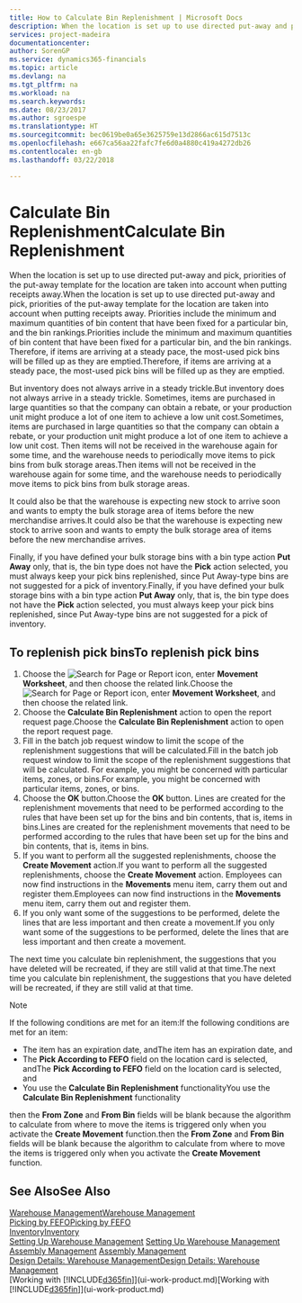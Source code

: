 ```yaml
---
title: How to Calculate Bin Replenishment | Microsoft Docs
description: When the location is set up to use directed put-away and pick, priorities of the put-away template for the location are taken into account when putting receipts away.
services: project-madeira
documentationcenter: 
author: SorenGP
ms.service: dynamics365-financials
ms.topic: article
ms.devlang: na
ms.tgt_pltfrm: na
ms.workload: na
ms.search.keywords: 
ms.date: 08/23/2017
ms.author: sgroespe
ms.translationtype: HT
ms.sourcegitcommit: bec0619be0a65e3625759e13d2866ac615d7513c
ms.openlocfilehash: e667ca56aa22fafc7fe6d0a4880c419a4272db26
ms.contentlocale: en-gb
ms.lasthandoff: 03/22/2018

---
```

# <a name="calculate-bin-replenishment"></a><span data-ttu-id="fefde-103">Calculate Bin Replenishment</span><span class="sxs-lookup"><span data-stu-id="fefde-103">Calculate Bin Replenishment</span></span>
<span data-ttu-id="fefde-104">When the location is set up to use directed put-away and pick, priorities of the put-away template for the location are taken into account when putting receipts away.</span><span class="sxs-lookup"><span data-stu-id="fefde-104">When the location is set up to use directed put-away and pick, priorities of the put-away template for the location are taken into account when putting receipts away.</span></span> <span data-ttu-id="fefde-105">Priorities include the minimum and maximum quantities of bin content that have been fixed for a particular bin, and the bin rankings.</span><span class="sxs-lookup"><span data-stu-id="fefde-105">Priorities include the minimum and maximum quantities of bin content that have been fixed for a particular bin, and the bin rankings.</span></span> <span data-ttu-id="fefde-106">Therefore, if items are arriving at a steady pace, the most-used pick bins will be filled up as they are emptied.</span><span class="sxs-lookup"><span data-stu-id="fefde-106">Therefore, if items are arriving at a steady pace, the most-used pick bins will be filled up as they are emptied.</span></span>  

<span data-ttu-id="fefde-107">But inventory does not always arrive in a steady trickle.</span><span class="sxs-lookup"><span data-stu-id="fefde-107">But inventory does not always arrive in a steady trickle.</span></span> <span data-ttu-id="fefde-108">Sometimes, items are purchased in large quantities so that the company can obtain a rebate, or your production unit might produce a lot of one item to achieve a low unit cost.</span><span class="sxs-lookup"><span data-stu-id="fefde-108">Sometimes, items are purchased in large quantities so that the company can obtain a rebate, or your production unit might produce a lot of one item to achieve a low unit cost.</span></span> <span data-ttu-id="fefde-109">Then items will not be received in the warehouse again for some time, and the warehouse needs to periodically move items to pick bins from bulk storage areas.</span><span class="sxs-lookup"><span data-stu-id="fefde-109">Then items will not be received in the warehouse again for some time, and the warehouse needs to periodically move items to pick bins from bulk storage areas.</span></span>  

<span data-ttu-id="fefde-110">It could also be that the warehouse is expecting new stock to arrive soon and wants to empty the bulk storage area of items before the new merchandise arrives.</span><span class="sxs-lookup"><span data-stu-id="fefde-110">It could also be that the warehouse is expecting new stock to arrive soon and wants to empty the bulk storage area of items before the new merchandise arrives.</span></span>  

<span data-ttu-id="fefde-111">Finally, if you have defined your bulk storage bins with a bin type action **Put Away** only, that is, the bin type does not have the **Pick** action selected, you must always keep your pick bins replenished, since Put Away-type bins are not suggested for a pick of inventory.</span><span class="sxs-lookup"><span data-stu-id="fefde-111">Finally, if you have defined your bulk storage bins with a bin type action **Put Away** only, that is, the bin type does not have the **Pick** action selected, you must always keep your pick bins replenished, since Put Away-type bins are not suggested for a pick of inventory.</span></span>  

## <a name="to-replenish-pick-bins"></a><span data-ttu-id="fefde-112">To replenish pick bins</span><span class="sxs-lookup"><span data-stu-id="fefde-112">To replenish pick bins</span></span>  
1.  <span data-ttu-id="fefde-113">Choose the ![Search for Page or Report](media/ui-search/search_small.png "Search for Page or Report icon") icon, enter **Movement Worksheet**, and then choose the related link.</span><span class="sxs-lookup"><span data-stu-id="fefde-113">Choose the ![Search for Page or Report](media/ui-search/search_small.png "Search for Page or Report icon") icon, enter **Movement Worksheet**, and then choose the related link.</span></span>  
2.  <span data-ttu-id="fefde-114">Choose the **Calculate Bin Replenishment** action to open the report request page.</span><span class="sxs-lookup"><span data-stu-id="fefde-114">Choose the **Calculate Bin Replenishment** action to open the report request page.</span></span>  
3.  <span data-ttu-id="fefde-115">Fill in the batch job request window to limit the scope of the replenishment suggestions that will be calculated.</span><span class="sxs-lookup"><span data-stu-id="fefde-115">Fill in the batch job request window to limit the scope of the replenishment suggestions that will be calculated.</span></span> <span data-ttu-id="fefde-116">For example, you might be concerned with particular items, zones, or bins.</span><span class="sxs-lookup"><span data-stu-id="fefde-116">For example, you might be concerned with particular items, zones, or bins.</span></span>  
4.  <span data-ttu-id="fefde-117">Choose the **OK** button.</span><span class="sxs-lookup"><span data-stu-id="fefde-117">Choose the **OK** button.</span></span> <span data-ttu-id="fefde-118">Lines are created for the replenishment movements that need to be performed according to the rules that have been set up for the bins and bin contents, that is, items in bins.</span><span class="sxs-lookup"><span data-stu-id="fefde-118">Lines are created for the replenishment movements that need to be performed according to the rules that have been set up for the bins and bin contents, that is, items in bins.</span></span>  
5.  <span data-ttu-id="fefde-119">If you want to perform all the suggested replenishments, choose the **Create Movement** action.</span><span class="sxs-lookup"><span data-stu-id="fefde-119">If you want to perform all the suggested replenishments, choose the **Create Movement** action.</span></span> <span data-ttu-id="fefde-120">Employees can now find instructions in the **Movements** menu item, carry them out and register them.</span><span class="sxs-lookup"><span data-stu-id="fefde-120">Employees can now find instructions in the **Movements** menu item, carry them out and register them.</span></span>  
6.  <span data-ttu-id="fefde-121">If you only want some of the suggestions to be performed, delete the lines that are less important and then create a movement.</span><span class="sxs-lookup"><span data-stu-id="fefde-121">If you only want some of the suggestions to be performed, delete the lines that are less important and then create a movement.</span></span>  

<span data-ttu-id="fefde-122">The next time you calculate bin replenishment, the suggestions that you have deleted will be recreated, if they are still valid at that time.</span><span class="sxs-lookup"><span data-stu-id="fefde-122">The next time you calculate bin replenishment, the suggestions that you have deleted will be recreated, if they are still valid at that time.</span></span>  

> [!NOTE]  
>  <span data-ttu-id="fefde-123">If the following conditions are met for an item:</span><span class="sxs-lookup"><span data-stu-id="fefde-123">If the following conditions are met for an item:</span></span>  
>   
>  -   <span data-ttu-id="fefde-124">The item has an expiration date, and</span><span class="sxs-lookup"><span data-stu-id="fefde-124">The item has an expiration date, and</span></span>  
> -   <span data-ttu-id="fefde-125">The **Pick According to FEFO** field on the location card is selected, and</span><span class="sxs-lookup"><span data-stu-id="fefde-125">The **Pick According to FEFO** field on the location card is selected, and</span></span>  
> -   <span data-ttu-id="fefde-126">You use the **Calculate Bin Replenishment** functionality</span><span class="sxs-lookup"><span data-stu-id="fefde-126">You use the **Calculate Bin Replenishment** functionality</span></span>  
>   
>  <span data-ttu-id="fefde-127">then the **From Zone** and **From Bin** fields will be blank because the algorithm to calculate from where to move the items is triggered only when you activate the **Create Movement** function.</span><span class="sxs-lookup"><span data-stu-id="fefde-127">then the **From Zone** and **From Bin** fields will be blank because the algorithm to calculate from where to move the items is triggered only when you activate the **Create Movement** function.</span></span>  

## <a name="see-also"></a><span data-ttu-id="fefde-128">See Also</span><span class="sxs-lookup"><span data-stu-id="fefde-128">See Also</span></span>  
[<span data-ttu-id="fefde-129">Warehouse Management</span><span class="sxs-lookup"><span data-stu-id="fefde-129">Warehouse Management</span></span>](warehouse-manage-warehouse.md)  
[<span data-ttu-id="fefde-130">Picking by FEFO</span><span class="sxs-lookup"><span data-stu-id="fefde-130">Picking by FEFO</span></span>](warehouse-picking-by-fefo.md)  
[<span data-ttu-id="fefde-131">Inventory</span><span class="sxs-lookup"><span data-stu-id="fefde-131">Inventory</span></span>](inventory-manage-inventory.md)  
<span data-ttu-id="fefde-132">[Setting Up Warehouse Management](warehouse-setup-warehouse.md)   </span><span class="sxs-lookup"><span data-stu-id="fefde-132">[Setting Up Warehouse Management](warehouse-setup-warehouse.md)   </span></span>  
<span data-ttu-id="fefde-133">[Assembly Management](assembly-assemble-items.md)  </span><span class="sxs-lookup"><span data-stu-id="fefde-133">[Assembly Management](assembly-assemble-items.md)  </span></span>  
[<span data-ttu-id="fefde-134">Design Details: Warehouse Management</span><span class="sxs-lookup"><span data-stu-id="fefde-134">Design Details: Warehouse Management</span></span>](design-details-warehouse-management.md)  
<span data-ttu-id="fefde-135">[Working with [!INCLUDE[d365fin](includes/d365fin_md.md)]](ui-work-product.md)</span><span class="sxs-lookup"><span data-stu-id="fefde-135">[Working with [!INCLUDE[d365fin](includes/d365fin_md.md)]](ui-work-product.md)</span></span>

